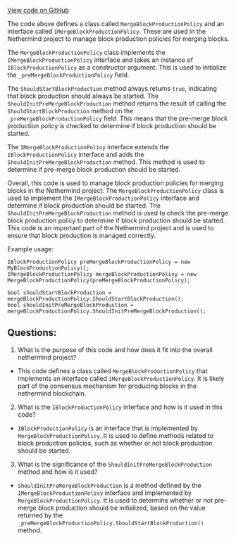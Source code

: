 [View code on GitHub](https://github.com/nethermindeth/nethermind/Nethermind.Merge.Plugin/MergeBlockProductionPolicy.cs)

The code above defines a class called `MergeBlockProductionPolicy` and an interface called `IMergeBlockProductionPolicy`. These are used in the Nethermind project to manage block production policies for merging blocks. 

The `MergeBlockProductionPolicy` class implements the `IMergeBlockProductionPolicy` interface and takes an instance of `IBlockProductionPolicy` as a constructor argument. This is used to initialize the `_preMergeBlockProductionPolicy` field. 

The `ShouldStartBlockProduction` method always returns `true`, indicating that block production should always be started. The `ShouldInitPreMergeBlockProduction` method returns the result of calling the `ShouldStartBlockProduction` method on the `_preMergeBlockProductionPolicy` field. This means that the pre-merge block production policy is checked to determine if block production should be started. 

The `IMergeBlockProductionPolicy` interface extends the `IBlockProductionPolicy` interface and adds the `ShouldInitPreMergeBlockProduction` method. This method is used to determine if pre-merge block production should be started. 

Overall, this code is used to manage block production policies for merging blocks in the Nethermind project. The `MergeBlockProductionPolicy` class is used to implement the `IMergeBlockProductionPolicy` interface and determine if block production should be started. The `ShouldInitPreMergeBlockProduction` method is used to check the pre-merge block production policy to determine if block production should be started. This code is an important part of the Nethermind project and is used to ensure that block production is managed correctly. 

Example usage:

```
IBlockProductionPolicy preMergeBlockProductionPolicy = new MyBlockProductionPolicy();
IMergeBlockProductionPolicy mergeBlockProductionPolicy = new MergeBlockProductionPolicy(preMergeBlockProductionPolicy);

bool shouldStartBlockProduction = mergeBlockProductionPolicy.ShouldStartBlockProduction();
bool shouldInitPreMergeBlockProduction = mergeBlockProductionPolicy.ShouldInitPreMergeBlockProduction();
```
## Questions: 
 1. What is the purpose of this code and how does it fit into the overall nethermind project?
- This code defines a class called `MergeBlockProductionPolicy` that implements an interface called `IMergeBlockProductionPolicy`. It is likely part of the consensus mechanism for producing blocks in the nethermind blockchain.

2. What is the `IBlockProductionPolicy` interface and how is it used in this code?
- `IBlockProductionPolicy` is an interface that is implemented by `MergeBlockProductionPolicy`. It is used to define methods related to block production policies, such as whether or not block production should be started.

3. What is the significance of the `ShouldInitPreMergeBlockProduction` method and how is it used?
- `ShouldInitPreMergeBlockProduction` is a method defined by the `IMergeBlockProductionPolicy` interface and implemented by `MergeBlockProductionPolicy`. It is used to determine whether or not pre-merge block production should be initialized, based on the value returned by the `_preMergeBlockProductionPolicy.ShouldStartBlockProduction()` method.